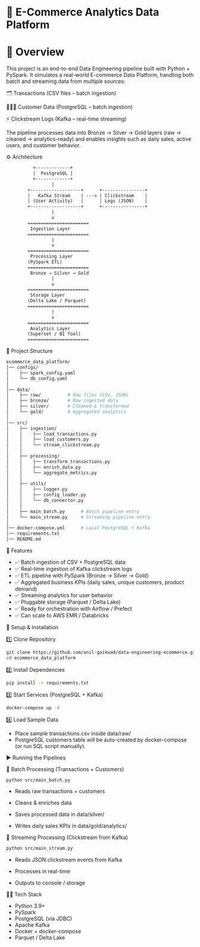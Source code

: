 # 🛒 E-Commerce Analytics Data Platform
# 📌 Overview

This project is an end-to-end Data Engineering pipeline built with Python + PySpark.
It simulates a real-world E-commerce Data Platform, handling both batch and streaming data from multiple sources:

🗂️ Transactions (CSV files – batch ingestion)

🧑‍🤝‍🧑 Customer Data (PostgreSQL – batch ingestion)

⚡ Clickstream Logs (Kafka – real-time streaming)

The pipeline processes data into Bronze → Silver → Gold layers (raw → cleaned → analytics-ready) and enables insights such as daily sales, active users, and customer behavior.


⚙️ Architecture
```diff
          +-------------+
          |  PostgreSQL |
          +-------------+
                 |
        +-------------------+      +----------------+
        |   Kafka Stream    | ---> | Clickstream    |
        | (User Activity)   |      | Logs (JSON)    |
        +-------------------+      +----------------+
                 |
                 v
        =======================
         Ingestion Layer
        =======================
                 |
                 v
        =======================
         Processing Layer
        (PySpark ETL)
        =======================
         Bronze → Silver → Gold
                 |
                 v
        =======================
         Storage Layer
        (Delta Lake / Parquet)
        =======================
                 |
                 v
        =======================
         Analytics Layer
        (Superset / BI Tool)
        =======================
```


📂 Project Structure

```bash
ecommerce_data_platform/
│── configs/
│    ├── spark_config.yaml
│    └── db_config.yaml
│
│── data/
│    ├── raw/          # Raw files (CSV, JSON)
│    ├── bronze/       # Raw ingested data
│    ├── silver/       # Cleaned & transformed
│    └── gold/         # Aggregated analytics
│
│── src/
│    ├── ingestion/
│    │    ├── load_transactions.py
│    │    ├── load_customers.py
│    │    └── stream_clickstream.py
│    │
│    ├── processing/
│    │    ├── transform_transactions.py
│    │    ├── enrich_data.py
│    │    └── aggregate_metrics.py
│    │
│    ├── utils/
│    │    ├── logger.py
│    │    ├── config_loader.py
│    │    └── db_connector.py
│    │
│    ├── main_batch.py      # Batch pipeline entry
│    └── main_stream.py     # Streaming pipeline entry
│
│── docker-compose.yml      # Local PostgreSQL + Kafka
│── requirements.txt
│── README.md

```

🚀 Features

* ✅ Batch ingestion of CSV + PostgreSQL data
* ✅ Real-time ingestion of Kafka clickstream logs
* ✅ ETL pipeline with PySpark (Bronze → Silver → Gold)
* ✅ Aggregated business KPIs (daily sales, unique customers, product demand)
* ✅ Streaming analytics for user behavior
* ✅ Pluggable storage (Parquet / Delta Lake)
* ✅ Ready for orchestration with Airflow / Prefect
* ✅ Can scale to AWS EMR / Databricks


🔧 Setup & Installation

1️⃣ Clone Repository

```bash
git clone https://github.com/anil-gaikwad/data-engineering-ecommerce.git
cd ecommerce_data_platform
```

2️⃣ Install Dependencies
```bash 
pip install -r requirements.txt

```
3️⃣ Start Services (PostgreSQL + Kafka)
```bash
docker-compose up -d
```
4️⃣ Load Sample Data

* Place sample transactions.csv inside data/raw/
* PostgreSQL customers table will be auto-created by docker-compose (or run SQL script manually).

▶️ Running the Pipelines

🔹 Batch Processing (Transactions + Customers)
```bash
python src/main_batch.py
```

* Reads raw transactions + customers

* Cleans & enriches data

* Saves processed data in data/silver/

* Writes daily sales KPIs in data/gold/analytics/

🔹 Streaming Processing (Clickstream from Kafka)

```bash
python src/main_stream.py

```

* Reads JSON clickstream events from Kafka

* Processes in real-time

* Outputs to console / storage


👨‍💻 Tech Stack

* Python 3.9+
* PySpark
* PostgreSQL (via JDBC)
* Apache Kafka
* Docker + docker-compose
* Parquet / Delta Lake
